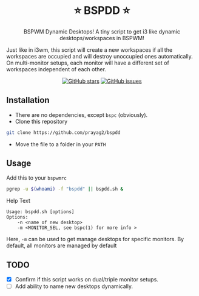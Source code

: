 <p align="center">
  <h1 align="center">⭐ BSPDD ⭐</h1>
  <p align="center">BSPWM Dynamic Desktops! A tiny script to get i3 like dynamic desktops/workspaces in BSPWM!</p>
  <p>Just like in i3wm, this script will create a new workspaces if all the workspaces are occupied and will destroy unoccupied ones automatically. On multi-monitor setups, each monitor will have a different set of workspaces independent of each other.</p>
</p>

<p align="center">
<a href="https://github.com/prayag2/bspdd/stargazers"><img alt="GitHub stars" src="https://img.shields.io/github/stars/prayag2/bspdd?color=%233DAEE9&style=for-the-badge"></a>
<a href="https://github.com/prayag2/bspdd/issues"><img alt="GitHub issues" src="https://img.shields.io/github/issues/prayag2/bspdd?color=%233DAEE9&style=for-the-badge"></a>
</p>


## Installation
- There are no dependencies, except `bspc` (obviously).
- Clone this repository
``` sh
git clone https://github.com/prayag2/bspdd
```
- Move the file to a folder in your `PATH`

## Usage
Add this to your `bspwmrc`
``` sh
pgrep -u $(whoami) -f "bspdd" || bspdd.sh &
```

Help Text
```
Usage: bspdd.sh [options]    
Options:     
	-n <name of new desktop>    
	-m <MONITOR_SEL, see bspc(1) for more info >
```
Here, `-m` can be used to get manage desktops for specific monitors. By default, all monitors are managed by default

## TODO
- [X] Confirm if this script works on dual/triple monitor setups.
- [ ] Add ability to name new desktops dynamically.
